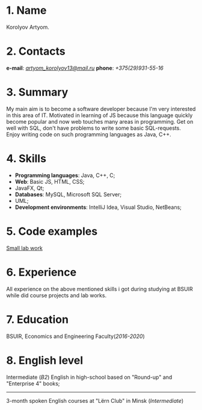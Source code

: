 # 1. Name #
Korolyov Artyom.
# 2.    Contacts #
**e-mail**: *artyom_korolyov13@mail.ru*
**phone**: *+375(29)931-55-16*
# 3.   Summary #
My main aim is to become a software developer because I'm very interested in this area of IT. Motivated in learning of JS because this
language quickly become popular and now web touches many areas in programming. Get on well with SQL, don't have problems to write some 
basic SQL-requests. Enjoy writing code on such programming languages as Java, C++.
# 4.   Skills #
* **Programming languages**: Java, C++, C;
* **Web**: Basic JS, HTML, CSS;
* JavaFX, Qt;
* **Databases**: MySQL, Microsoft SQL Server;
* UML;
* **Development environments**: IntelliJ Idea, Visual Studio, NetBeans;
# 5.   Code examples #
[Small lab work](https://github.com/KingArt4444/code-example)
# 6.   Experience #
All experience on the above mentioned skills i got during studying at BSUIR while did course projects and lab works.
# 7.   Education #
BSUIR, Economics and Engineering Faculty(*2016-2020*)
# 8.   English level #
 Intermediate (*B2*) English in high-school based on "Round-up" and "Enterprise 4" books;
 ***
 3-month spoken English courses at "Lёrn Club" in Minsk (*Intermediate*)
